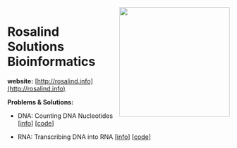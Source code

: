 

<img src="http://rosalind.info/static/img/logo.png?v=1637535648"  width=250 align="right"> 

# Rosalind Solutions Bioinformatics

**website:** [http://rosalind.info](http://rosalind.info)

**Problems & Solutions:** 

* DNA: Counting DNA Nucleotides [[info](https://rosalind.info/problems/dna/)] [[code](https://github.com/paolabc/rosalind-solutions-bioinfo/blob/main/code/Counting%20DNA%20Nucleotides.ipynb)]

* RNA: Transcribing DNA into RNA [[info](https://rosalind.info/problems/rna/)] [[code](https://github.com/paolabc/rosalind-solutions-bioinfo/blob/main/code/Transcribing%20DNA%20into%20RNA.ipynb)]

